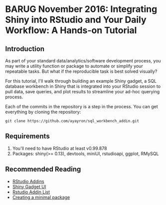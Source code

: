 # BARUG November 2016: Integrating Shiny into RStudio and Your Daily Workflow: A Hands-on Tutorial

## Introduction
As part of your standard data/analytics/software development process, you may write a utility function or package to automate or simplify your repeatable tasks. But what if the reproducible task is best solved visually?

For this tutorial, I'll walk through building an example Shiny gadget, a SQL database workbench in Shiny that is integrated into your RStudio session to pull data, save queries, and plot results to streamline your ad-hoc querying process.

Each of the commits in the repository is a step in the process. You can get everything by cloning the repository:

`git clone https://github.com/ayayron/sql_workbench_addin.git`

## Requirements
1. You'll need to have RStudio at least v0.99.878
2. Packages: shiny(>= 0.13), devtools, miniUI, rstudioapi, ggplot, RMySQL

## Recommended Reading
* [RStudio Addins](https://rstudio.github.io/rstudioaddins/)
* [Shiny Gadget UI](http://shiny.rstudio.com/articles/gadget-ui.html)
* [Rstudio Addin List](https://github.com/daattali/addinslist)
* [Creating a minimal package](http://kbroman.org/pkg_primer/pages/minimal.html)